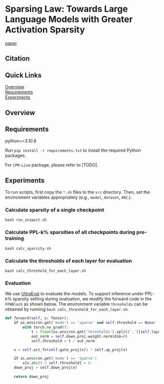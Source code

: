 # Sparsing Law: Towards Large Language Models with Greater Activation Sparsity

[paper](www.baidu.com)

## Citation

## Quick Links

[Overview](#overview)  
[Requirements](#requirements)  
[Experiments](#experiments)

## Overview

## Requirements

python==3.10.8

Run `pip install -r requirements.txt` to install the required Python packages.

For `CPM-Live` package, please refer to [TODO].

## Experiments

To run scripts, first copy the `*.sh` files to the `src` directory. Then, set the environment variables appropriately (e.g., `model`, `dataset`, etc.).

### Calculate sparsity of a single checkpoint

```
bash run_inspect.sh
```

### Calculate PPL-k% sparsities of all checkpoints during pre-training

```
bash calc_sparsity.sh
```

### Calculate the thresholds of each layer for evaluation

```
bash calc_threshold_for_each_layer.sh
```

### Evaluation

We use [UltraEval](https://github.com/OpenBMB/UltraEval) to evaluate the models. To support inference under PPL-k% sparsity setting during evaluation, we modify the forward code in the `FFNBlock` as shown below. The environment variable `thresholds` can be obtained by running `bash calc_threshold_for_each_layer.sh`.

```python
def forward(self, x: Tensor): 
    if os.environ.get('mode') == 'sparse' and self.threshold == None:
        with torch.no_grad():
            t = float(os.environ.get('thresholds').split(',')[self.layer_idx])
            out_norm = self.down_proj.weight.norm(dim=0)
            self.threshold = t / out_norm

    x = self.act_fn(self.gate_proj(x)) * self.up_proj(x)

    if os.environ.get('mode') == 'sparse':
        x[x.abs() < self.threshold] = 0.
    down_proj = self.down_proj(x)
    
    return down_proj
```